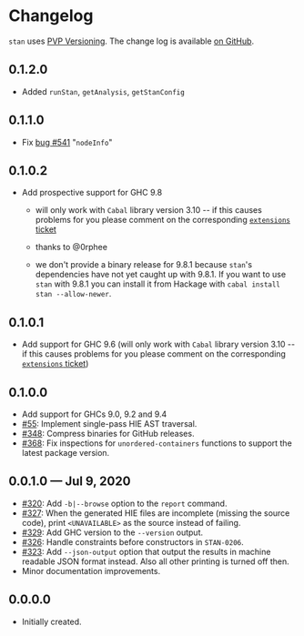 # Changelog

`stan` uses [PVP Versioning][1].
The change log is available [on GitHub][2].

## 0.1.2.0

* Added `runStan`, `getAnalysis`, `getStanConfig`

## 0.1.1.0

* Fix [bug #541](https://github.com/kowainik/stan/issues/541)
  "`nodeInfo`"

## 0.1.0.2

* Add prospective support for GHC 9.8

  * will only work with `Cabal` library version 3.10 -- if this causes
    problems for you please comment on the corresponding [`extensions`
    ticket](https://github.com/kowainik/extensions/issues/89)

  * thanks to @0rphee

  * we don't provide a binary release for 9.8.1 because `stan`'s
    dependencies have not yet caught up with 9.8.1.  If you want to
    use `stan` with 9.8.1 you can install it from Hackage with `cabal
    install stan --allow-newer`.

## 0.1.0.1

* Add support for GHC 9.6 (will only work with `Cabal` library version
  3.10 -- if this causes problems for you please comment on the
  corresponding [`extensions`
  ticket](https://github.com/kowainik/extensions/issues/89))

## 0.1.0.0

* Add support for GHCs 9.0, 9.2 and 9.4
* [#55](https://github.com/kowainik/stan/issues/55):
  Implement single-pass HIE AST traversal.
* [#348](https://github.com/kowainik/stan/issues/348):
  Compress binaries for GitHub releases.
* [#368](https://github.com/kowainik/stan/issues/368):
  Fix inspections for `unordered-containers` functions to support the
  latest package version.

## 0.0.1.0 — Jul 9, 2020

* [#320](https://github.com/kowainik/stan/issues/320):
  Add `-b|--browse` option to the `report` command.
* [#327](https://github.com/kowainik/stan/issues/327):
  When the generated HIE files are incomplete (missing the source code),
  print `<UNAVAILABLE>` as the source instead of failing.
* [#329](https://github.com/kowainik/stan/issues/329):
  Add GHC version to the `--version` output.
* [#326](https://github.com/kowainik/stan/issues/326):
  Handle constraints before constructors in `STAN-0206`.
* [#323](https://github.com/kowainik/stan/issues/323):
  Add `--json-output` option that output the results in machine readable JSON
  format instead. Also all other printing is turned off then.
* Minor documentation improvements.

## 0.0.0.0

* Initially created.

[1]: https://pvp.haskell.org
[2]: https://github.com/kowainik/stan/releases
